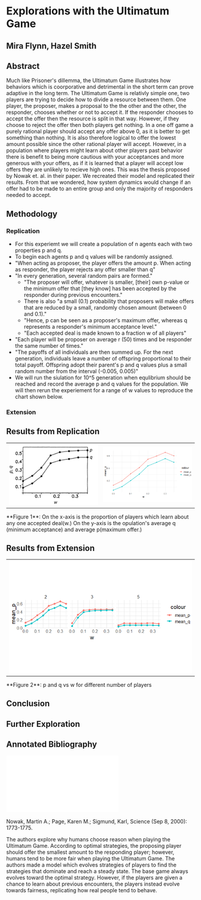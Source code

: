 # Explorations with the Ultimatum Game
## Mira Flynn, Hazel Smith

## Abstract
Much like Prisoner's dillemma, the Ultimatum Game illustrates how behaviors which is coorporative and detrimental in the short term can prove adaptive in the long term. The Ultimatum Game is relativly simple one, two players are trying to decide how to divide a resource between them. One player, the proposer, makes a proposal to the the other and the other, the responder, chooses whether or not to accept it. If the responder chooses to accept the offer then the resource is split in that way. However, if they choose to reject the offer then both players get nothing. In a one off game a purely rational player should accept any offer above 0, as it is better to get something than nothing. It is also therefore logical to offer the lowest amount possible since the other rational player will accept. However, in a population where players might learn about other players past behavior there is benefit to being more cautious with your acceptances and more generous with your offers, as if it is learned that a player will accept low offers they are unlikely to recieve high ones. This was the thesis proposed by Nowak et. al. in their paper. We recreated their model and replicated their results. From that we wondered, how system dynamics would change if an offer had to be made to an entire group and only the majority of responders needed to accept.


## Methodology
### Replication 
- For this experiemt we will create a population of n agents each with two properties p and q.
- To begin each agents p and q values will be randomly assigned. 
- "When acting as proposer, the player offers the amount p. When acting as responder, the player rejects any offer smaller than q"
- "In every generation, several random pairs are formed."
  - "The proposer will offer, whatever is smaller, [their] own p-value or the minimum offer that [they know] has been accepted by the responder during previous encounters."
  - There is also "a small (0.1) probability that proposers will make offers that are reduced by a small, randomly chosen amount (between 0 and 0.1)."
  - "Hence, p can be seen as a proposer's maximum offer, whereas q represents a responder's minimum acceptance level."
  - "Each accepted deal is made known to a fraction w of all players" 
- "Each player will be proposer on average r (50) times and be responder the same number of times."
- "The payoffs of all individuals are then summed up. For the next generation, individuals leave a number of offspring proportional to their total payoff. Offspring adopt their parent's p and q values plus a small random number from the interval (-0.005, 0.005)"
- We will run the siulation  for 10^5 generation when equlibrium should be reached and record the average p and q values for the population. We will then rerun the experiement for a range of w values to reproduce the chart shown below.
### Extension

## Results from Replication 
<table><tr>
<td> <img src="images/Expected_Results.jpg" alt="Drawing" style="width: 500px;"/> </td>
<td> <img src="images/replication.png" alt="Drawing" style="width: 500px;"/> </td>
</tr></table>
**Figure 1**: On the x-axis is the proportion of players which learn about any one accepted deal(w.) On the y-axis is the opulation's average q (minimum acceptance) and average p(maximum offer.)

## Results from Extension
<table><tr>
<td> <img src="images/extension.png" alt="Drawing" style="width: 1000px;"/> </td>
</tr></table>
**Figure 2**: p and q vs w for different number of players


## Conclusion



## Further Exploration


## Annotated Bibliography

![Collective dynamics of `small-world' networks](../Original_Paper.pdf)

Nowak, Martin A.; Page, Karen M.; Sigmund, Karl, Science (Sep 8, 2000): 1773-1775. 

The authors explore why humans choose reason when playing the Ultimatum Game. According to optimal strategies, the proposing player should offer the smallest amount to the responding player; however, humans tend to be more fair when playing the Ultimatum Game. The authors made a model which evolves strategies of players to find the strategies that dominate and reach a steady state. The base game always evolves toward the optimal strategy. However, if the players are given a chance to learn about previous encounters, the players instead evolve towards fairness, replicating how real people tend to behave.